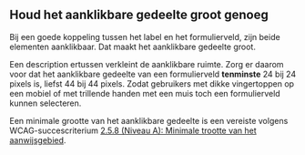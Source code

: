 ## Houd het aanklikbare gedeelte groot genoeg

Bij een goede koppeling tussen het label en het formulierveld, zijn beide elementen aanklikbaar. Dat maakt het aanklikbare gedeelte groot.

Een description ertussen verkleint de aanklikbare ruimte. Zorg er daarom voor dat het aanklikbare gedeelte van een formulierveld **tenminste** 24 bij 24 pixels is, liefst 44 bij 44 pixels. Zodat gebruikers met dikke vingertoppen op een mobiel of met trillende handen met een muis toch een formulierveld kunnen selecteren.

Een minimale grootte van het aanklikbare gedeelte is een vereiste volgens WCAG-succescriterium [2.5.8 (Niveau A): Minimale trootte van het aanwijsgebied](https://www.w3.org/WAI/WCAG22/Understanding/target-size-minimum.html).
